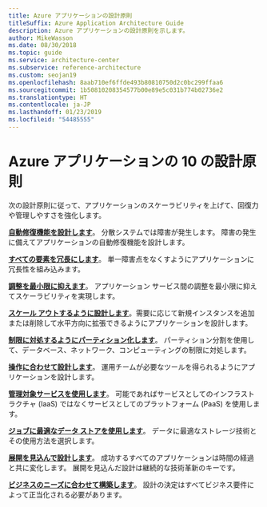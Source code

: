 ```yaml
---
title: Azure アプリケーションの設計原則
titleSuffix: Azure Application Architecture Guide
description: Azure アプリケーションの設計原則を示します。
author: MikeWasson
ms.date: 08/30/2018
ms.topic: guide
ms.service: architecture-center
ms.subservice: reference-architecture
ms.custom: seojan19
ms.openlocfilehash: 8aab710ef6ffde493b80810750d2c0bc299ffaa6
ms.sourcegitcommit: 1b50810208354577b00e89e5c031b774b02736e2
ms.translationtype: HT
ms.contentlocale: ja-JP
ms.lasthandoff: 01/23/2019
ms.locfileid: "54485555"
---
```

# <a name="ten-design-principles-for-azure-applications"></a>Azure アプリケーションの 10 の設計原則

次の設計原則に従って、アプリケーションのスケーラビリティを上げて、回復力や管理しやすさを強化します。

**[自動修復機能を設計します](self-healing.md)**。 分散システムでは障害が発生します。 障害の発生に備えてアプリケーションの自動修復機能を設計します。

**[すべての要素を冗長にします](redundancy.md)**。 単一障害点をなくすようにアプリケーションに冗長性を組み込みます。

**[調整を最小限に抑えます](minimize-coordination.md)**。 アプリケーション サービス間の調整を最小限に抑えてスケーラビリティを実現します。

**[スケール アウトするように設計します](scale-out.md)**。需要に応じて新規インスタンスを追加または削除して水平方向に拡張できるようにアプリケーションを設計します。

**[制限に対処するようにパーティション化します](partition.md)**。 パーティション分割を使用して、データベース、ネットワーク、コンピューティングの制限に対処します。

**[操作に合わせて設計します](design-for-operations.md)**。 運用チームが必要なツールを得られるようにアプリケーションを設計します。

**[管理対象サービスを使用します](managed-services.md)**。 可能であればサービスとしてのインフラストラクチャ (IaaS) ではなくサービスとしてのプラットフォーム (PaaS) を使用します。

**[ジョブに最適なデータ ストアを使用します](use-the-best-data-store.md)**。 データに最適なストレージ技術とその使用方法を選択します。

**[展開を見込んで設計します](design-for-evolution.md)**。 成功するすべてのアプリケーションは時間の経過と共に変化します。 展開を見込んだ設計は継続的な技術革新のキーです。

**[ビジネスのニーズに合わせて構築します](build-for-business.md)**。 設計の決定はすべてビジネス要件によって正当化される必要があります。
